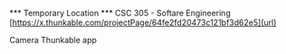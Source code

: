 *** Temporary Location ***
CSC 305 - Softare Engineering
[https://x.thunkable.com/projectPage/64fe2fd20473c121bf3d62e5](url)

Camera Thunkable app
